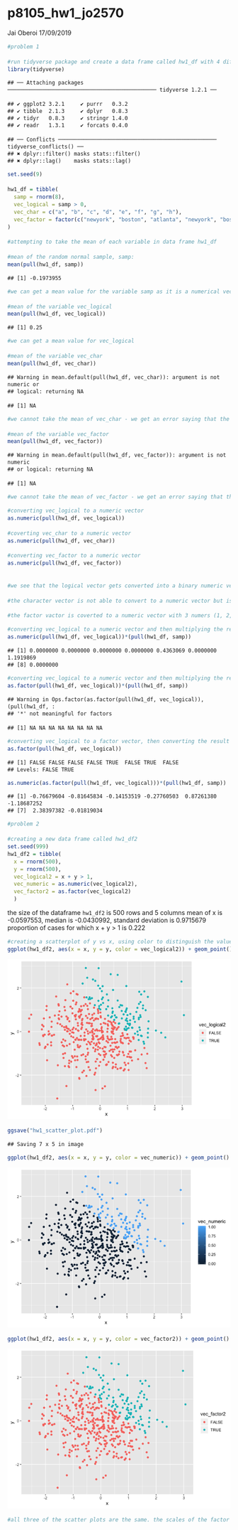 p8105\_hw1\_jo2570
================
Jai Oberoi
17/09/2019

``` r
#problem 1

#run tidyverse package and create a data frame called hw1_df with 4 different types of variables 
library(tidyverse)
```

    ## ── Attaching packages ─────────────────────────────────────────────── tidyverse 1.2.1 ──

    ## ✔ ggplot2 3.2.1     ✔ purrr   0.3.2
    ## ✔ tibble  2.1.3     ✔ dplyr   0.8.3
    ## ✔ tidyr   0.8.3     ✔ stringr 1.4.0
    ## ✔ readr   1.3.1     ✔ forcats 0.4.0

    ## ── Conflicts ────────────────────────────────────────────────── tidyverse_conflicts() ──
    ## ✖ dplyr::filter() masks stats::filter()
    ## ✖ dplyr::lag()    masks stats::lag()

``` r
set.seed(9)

hw1_df = tibble( 
  samp = rnorm(8), 
  vec_logical = samp > 0,
  vec_char = c("a", "b", "c", "d", "e", "f", "g", "h"),
  vec_factor = factor(c("newyork", "boston", "atlanta", "newyork", "boston", "atlanta", "newyork", "boston"))
)

#attempting to take the mean of each variable in data frame hw1_df 

#mean of the random normal sample, samp: 
mean(pull(hw1_df, samp))
```

    ## [1] -0.1973955

``` r
#we can get a mean value for the variable samp as it is a numerical vector 

#mean of the variable vec_logical
mean(pull(hw1_df, vec_logical))  
```

    ## [1] 0.25

``` r
#we can get a mean value for vec_logical 
    
#mean of the variable vec_char
mean(pull(hw1_df, vec_char))  
```

    ## Warning in mean.default(pull(hw1_df, vec_char)): argument is not numeric or
    ## logical: returning NA

    ## [1] NA

``` r
#we cannot take the mean of vec_char - we get an error saying that the argument is not numeric or logical and the result returns NA 

#mean of the variable vec_factor
mean(pull(hw1_df, vec_factor)) 
```

    ## Warning in mean.default(pull(hw1_df, vec_factor)): argument is not numeric
    ## or logical: returning NA

    ## [1] NA

``` r
#we cannot take the mean of vec_factor - we get an error saying that the argument is not numeric or logical and the result returns NA 
```

``` r
#converting vec_logical to a numeric vector 
as.numeric(pull(hw1_df, vec_logical))

#coverting vec_char to a numeric vector 
as.numeric(pull(hw1_df, vec_char))

#converting vec_factor to a numeric vector 
as.numeric(pull(hw1_df, vec_factor))


#we see that the logical vector gets converted into a binary numeric vector (FALSE = 0 and TRUE = 1)

#the character vector is not able to convert to a numeric vector but is forced to give a vector of NA values of the same length 

#the factor vactor is coverted to a numeric vector with 3 numers (1, 2, 3) representing the factor levels 
```

``` r
#converting vec_logical to a numeric vector and then multiplying the result by samp
as.numeric(pull(hw1_df, vec_logical))*(pull(hw1_df, samp))
```

    ## [1] 0.0000000 0.0000000 0.0000000 0.0000000 0.4363069 0.0000000 1.1919869
    ## [8] 0.0000000

``` r
#converting vec_logical to a numeric vector and then multiplying the result by samp
as.factor(pull(hw1_df, vec_logical))*(pull(hw1_df, samp))
```

    ## Warning in Ops.factor(as.factor(pull(hw1_df, vec_logical)), (pull(hw1_df, :
    ## '*' not meaningful for factors

    ## [1] NA NA NA NA NA NA NA NA

``` r
#converting vec_logical to a factor vector, then converting the result into a numeric and then multiplying by the random normal samp 
as.factor(pull(hw1_df, vec_logical))
```

    ## [1] FALSE FALSE FALSE FALSE TRUE  FALSE TRUE  FALSE
    ## Levels: FALSE TRUE

``` r
as.numeric(as.factor(pull(hw1_df, vec_logical)))*(pull(hw1_df, samp))
```

    ## [1] -0.76679604 -0.81645834 -0.14153519 -0.27760503  0.87261380 -1.18687252
    ## [7]  2.38397382 -0.01819034

``` r
#problem 2 

#creating a new data frame called hw1_df2 
set.seed(999)
hw1_df2 = tibble(
  x = rnorm(500),
  y = rnorm(500),
  vec_logical2 = x + y > 1,
  vec_numeric = as.numeric(vec_logical2),
  vec_factor2 = as.factor(vec_logical2)
  )     
```

the size of the dataframe `hw1_df2` is 500 rows and 5 columns mean of x
is -0.0597553, median is -0.0430992, standard deviation is 0.9715679
proportion of cases for which x + y \> 1 is
0.222

``` r
#creating a scatterplot of y vs x, using color to distinguish the values of the logical vector, vec_logical2 
ggplot(hw1_df2, aes(x = x, y = y, color = vec_logical2)) + geom_point()
```

![](hw1_jo2570_files/figure-gfm/unnamed-chunk-5-1.png)<!-- -->

``` r
ggsave("hw1_scatter_plot.pdf")
```

    ## Saving 7 x 5 in image

``` r
ggplot(hw1_df2, aes(x = x, y = y, color = vec_numeric)) + geom_point()
```

![](hw1_jo2570_files/figure-gfm/unnamed-chunk-5-2.png)<!-- -->

``` r
ggplot(hw1_df2, aes(x = x, y = y, color = vec_factor2)) + geom_point()
```

![](hw1_jo2570_files/figure-gfm/unnamed-chunk-5-3.png)<!-- -->

``` r
#all three of the scatter plots are the same. the scales of the factor and logical variables are binary with the colors representing TRUE or FALSE while the numeric is continuous with the colors representing a 0 to 1 scale, although the colors on the plot seem to be either 0 or 1. 
```

